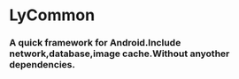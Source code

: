 # LyCommon
### A quick framework for Android.Include network,database,image cache.Without anyother dependencies.
